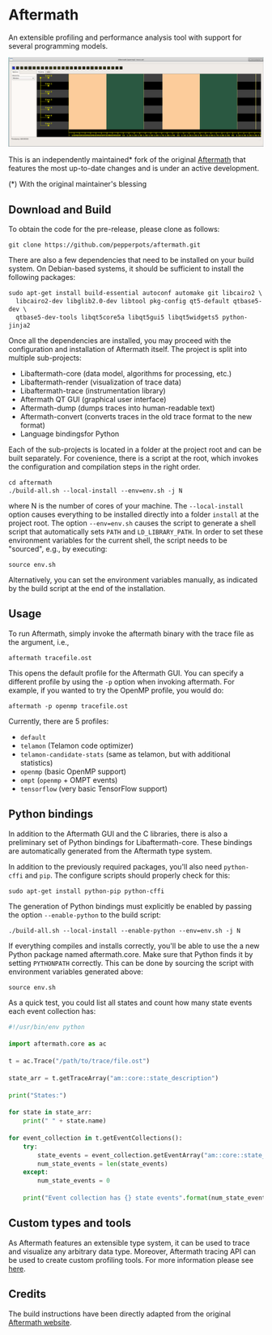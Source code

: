 # Aftermath

An extensible profiling and performance analysis tool with support for several programming models.

![Screenshot](/docs/screenshot.png)

This is an independently maintained* fork of the original [Aftermath](https://aftermath-tracing.com/)
that features the most up-to-date changes and is under an active development.

(*) With the original maintainer's blessing

## Download and Build

To obtain the code for the pre-release, please clone as follows:                                                                                                                                    

```
git clone https://github.com/pepperpots/aftermath.git
```

There are also a few dependencies that need to be installed on your build system. On
Debian-based systems, it should be sufficient to install the following packages:

```
sudo apt-get install build-essential autoconf automake git libcairo2 \
  libcairo2-dev libglib2.0-dev libtool pkg-config qt5-default qtbase5-dev \
  qtbase5-dev-tools libqt5core5a libqt5gui5 libqt5widgets5 python-jinja2
```

Once all the dependencies are installed, you may proceed with the configuration and installation
of Aftermath itself. The project is split into multiple sub-projects:

* Libaftermath-core (data model, algorithms for processing, etc.)
* Libaftermath-render (visualization of trace data)
* Libaftermath-trace (instrumentation library)
* Aftermath QT GUI (graphical user interface)
* Aftermath-dump (dumps traces into human-readable text)
* Aftermath-convert (converts traces in the old trace format to the new format)
* Language bindingsfor Python

Each of the sub-projects is located in a folder at the project root and can be built
separately. For covenience, there is a script at the root, which invokes the configuration and
compilation steps in the right order.

```
cd aftermath
./build-all.sh --local-install --env=env.sh -j N
```

where N is the number of cores of your machine. The `--local-install` option causes everything to
be installed directly into a folder `install` at the project root. The option `--env=env.sh`
causes the script to generate a shell script that automatically sets `PATH` and
`LD_LIBRARY_PATH`. In order to set these environment variables for the current shell, the script
needs to be "sourced", e.g., by executing:

```
source env.sh
```

Alternatively, you can set the environment variables manually, as indicated by the build script
at the end of the installation.

## Usage

To run Aftermath, simply invoke the aftermath binary with the trace file as the argument, i.e.,

```
aftermath tracefile.ost
```

This opens the default profile for the Aftermath GUI. You can specify a different profile by
using the `-p` option when invoking aftermath. For example, if you wanted to try the OpenMP
profile, you would do:

```
aftermath -p openmp tracefile.ost
```

Currently, there are 5 profiles:
* `default`
* `telamon` (Telamon code optimizer)
* `telamon-candidate-stats` (same as telamon, but with additional statistics)
* `openmp` (basic OpenMP support)
* `ompt` (`openmp` + OMPT events)
* `tensorflow` (very basic TensorFlow support)

## Python bindings

In addition to the Aftermath GUI and the C libraries, there is also a preliminary set of Python
bindings for Libaftermath-core. These bindings are automatically generated from the Aftermath
type system.

In addition to the previously required packages, you'll also need `python-cffi` and `pip`. The
configure scripts should properly check for this:

```
sudo apt-get install python-pip python-cffi
```

The generation of Python bindings must explicitly be enabled by passing the option
`--enable-python` to the build script:

```
./build-all.sh --local-install --enable-python --env=env.sh -j N
```

If everything compiles and installs correctly, you'll be able to use the a new Python package
named aftermath.core. Make sure that Python finds it by setting `PYTHONPATH` correctly. This can
be done by sourcing the script with environment variables generated above:

```
source env.sh
```

As a quick test, you could list all states and count how many state events each event collection
has:

```python
#!/usr/bin/env python

import aftermath.core as ac

t = ac.Trace("/path/to/trace/file.ost")

state_arr = t.getTraceArray("am::core::state_description")

print("States:")

for state in state_arr:
    print(" " + state.name)
    
for event_collection in t.getEventCollections():
    try:
        state_events = event_collection.getEventArray("am::core::state_event")
        num_state_events = len(state_events)
    except:
        num_state_events = 0
        
    print("Event collection has {} state events".format(num_state_events))
```

## Custom types and tools

As Aftermath features an extensible type system, it can be used to trace and visualize any arbitrary
data type. Moreover, Aftermath tracing API can be used to create custom profiling tools. For more
information please see [here](docs/README.md).

## Credits

The build instructions have been directly adapted from the original [Aftermath website](https://www.aftermath-tracing.com/prerelease).

